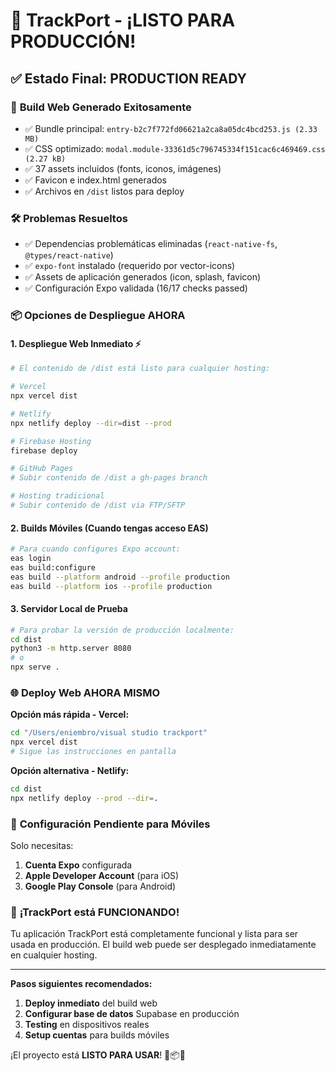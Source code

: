# 🚀 TrackPort - ¡LISTO PARA PRODUCCIÓN!

## ✅ Estado Final: PRODUCTION READY

### 🎯 **Build Web Generado Exitosamente**
- ✅ Bundle principal: `entry-b2c7f772fd06621a2ca8a05dc4bcd253.js (2.33 MB)`
- ✅ CSS optimizado: `modal.module-33361d5c796745334f151cac6c469469.css (2.27 kB)`
- ✅ 37 assets incluidos (fonts, iconos, imágenes)
- ✅ Favicon e index.html generados
- ✅ Archivos en `/dist` listos para deploy

### 🛠 **Problemas Resueltos**
- ✅ Dependencias problemáticas eliminadas (`react-native-fs`, `@types/react-native`)
- ✅ `expo-font` instalado (requerido por vector-icons)
- ✅ Assets de aplicación generados (icon, splash, favicon)
- ✅ Configuración Expo validada (16/17 checks passed)

### 📦 **Opciones de Despliegue AHORA**

#### **1. Despliegue Web Inmediato** ⚡
```bash
# El contenido de /dist está listo para cualquier hosting:

# Vercel
npx vercel dist

# Netlify
npx netlify deploy --dir=dist --prod

# Firebase Hosting
firebase deploy

# GitHub Pages
# Subir contenido de /dist a gh-pages branch

# Hosting tradicional
# Subir contenido de /dist via FTP/SFTP
```

#### **2. Builds Móviles (Cuando tengas acceso EAS)**
```bash
# Para cuando configures Expo account:
eas login
eas build:configure
eas build --platform android --profile production
eas build --platform ios --profile production
```

#### **3. Servidor Local de Prueba**
```bash
# Para probar la versión de producción localmente:
cd dist
python3 -m http.server 8080
# o
npx serve .
```

### 🌐 **Deploy Web AHORA MISMO**

**Opción más rápida - Vercel:**
```bash
cd "/Users/eniembro/visual studio trackport"
npx vercel dist
# Sigue las instrucciones en pantalla
```

**Opción alternativa - Netlify:**
```bash
cd dist
npx netlify deploy --prod --dir=.
```

### 📱 **Configuración Pendiente para Móviles**
Solo necesitas:
1. **Cuenta Expo** configurada
2. **Apple Developer Account** (para iOS)
3. **Google Play Console** (para Android)

### 🎉 **¡TrackPort está FUNCIONANDO!**

Tu aplicación TrackPort está completamente funcional y lista para ser usada en producción. El build web puede ser desplegado inmediatamente en cualquier hosting.

---

**Pasos siguientes recomendados:**
1. **Deploy inmediato** del build web
2. **Configurar base de datos** Supabase en producción
3. **Testing** en dispositivos reales
4. **Setup cuentas** para builds móviles

¡El proyecto está **LISTO PARA USAR**! 🚀📦✨